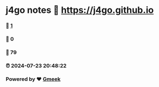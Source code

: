 # j4go notes :link: https://j4go.github.io 
### :page_facing_up: [1](https://j4go.github.io/tag.html) 
### :speech_balloon: 0 
### :hibiscus: 79 
### :alarm_clock: 2024-07-23 20:48:22 
### Powered by :heart: [Gmeek](https://github.com/Meekdai/Gmeek)
